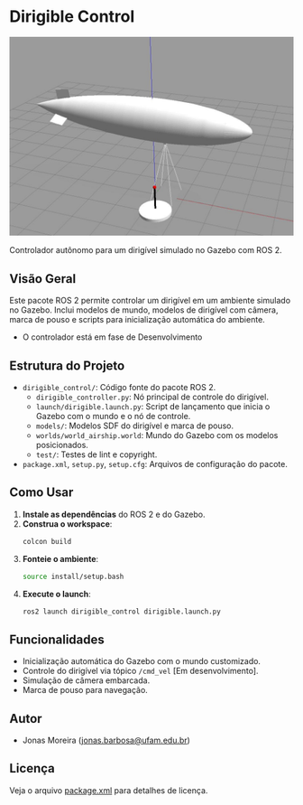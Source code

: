 # Dirigible Control
![Texto Alternativo](./src/dirigible_control/img/defult_airship.jpg)

Controlador autônomo para um dirigível simulado no Gazebo com ROS 2.

## Visão Geral

Este pacote ROS 2 permite controlar um dirigível em um ambiente simulado no Gazebo. Inclui modelos de mundo, modelos de dirigível com câmera, marca de pouso e scripts para inicialização automática do ambiente.
- O controlador está em fase de Desenvolvimento

## Estrutura do Projeto

- `dirigible_control/`: Código fonte do pacote ROS 2.
  - `dirigible_controller.py`: Nó principal de controle do dirigível.
  - `launch/dirigible.launch.py`: Script de lançamento que inicia o Gazebo com o mundo e o nó de controle.
  - `models/`: Modelos SDF do dirigível e marca de pouso.
  - `worlds/world_airship.world`: Mundo do Gazebo com os modelos posicionados.
  - `test/`: Testes de lint e copyright.
- `package.xml`, `setup.py`, `setup.cfg`: Arquivos de configuração do pacote.

## Como Usar

1. **Instale as dependências** do ROS 2 e do Gazebo.
2. **Construa o workspace**:
   ```sh
   colcon build
   ```
3. **Fonteie o ambiente**:
   ```sh
   source install/setup.bash
   ```
4. **Execute o launch**:
   ```sh
   ros2 launch dirigible_control dirigible.launch.py
   ```

## Funcionalidades

- Inicialização automática do Gazebo com o mundo customizado.
- Controle do dirigível via tópico `/cmd_vel` [Em desenvolvimento].
- Simulação de câmera embarcada.
- Marca de pouso para navegação.

## Autor

- Jonas Moreira (jonas.barbosa@ufam.edu.br)

## Licença

Veja o arquivo [package.xml](dirigible_control/package.xml) para detalhes de licença.
